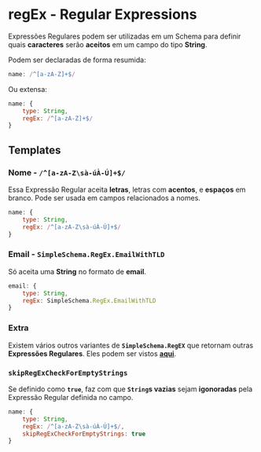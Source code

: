 # regEx - Regular Expressions

Expressões Regulares podem ser utilizadas em um Schema para definir quais **caracteres** serão **aceitos** em um campo do tipo **String**.

Podem ser declaradas de forma resumida:

```javascript
name: /^[a-zA-Z]+$/
```

Ou extensa: 

```javascript
name: {
    type: String,
    regEx: /^[a-zA-Z]+$/
}
```

## Templates

### Nome - ```/^[a-zA-Z\sà-úÀ-Ú]+$/```

Essa Expressão Regular aceita **letras**, letras com **acentos**, e **espaços** em branco. Pode ser usada em campos relacionados a nomes.

```javascript
name: {
    type: String,
    regEx: /^[a-zA-Z\sà-úÀ-Ú]+$/
}
```

### Email - ```SimpleSchema.RegEx.EmailWithTLD```

Só aceita uma **String** no formato de **email**.

```javascript
email: {
    type: String,
    regEx: SimpleSchema.RegEx.EmailWithTLD
}
```

### Extra

Existem vários outros variantes de **`SimpleSchema.RegEX`** que retornam outras **Expressões Regulares**. Eles podem ser vistos **[aqui](https://www.npmjs.com/package/simpl-schema#regex)**.

### `skipRegExCheckForEmptyStrings`

Se definido como **`true`**, faz com que **`String`s vazias** sejam **igonoradas** pela Expressão Regular definida no campo.

```javascript
name: {
    type: String,
    regEx: /^[a-zA-Z\sà-úÀ-Ú]+$/,
    skipRegExCheckForEmptyStrings: true
}
```
